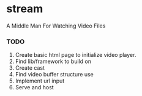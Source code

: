 # stream
A Middle Man For Watching Video Files

### TODO
1. Create basic html page to initialize video player.
1. Find lib/framework to build on
1. Create cast
1. Find video buffer structure use
1. Implement url input
1. Serve and host
